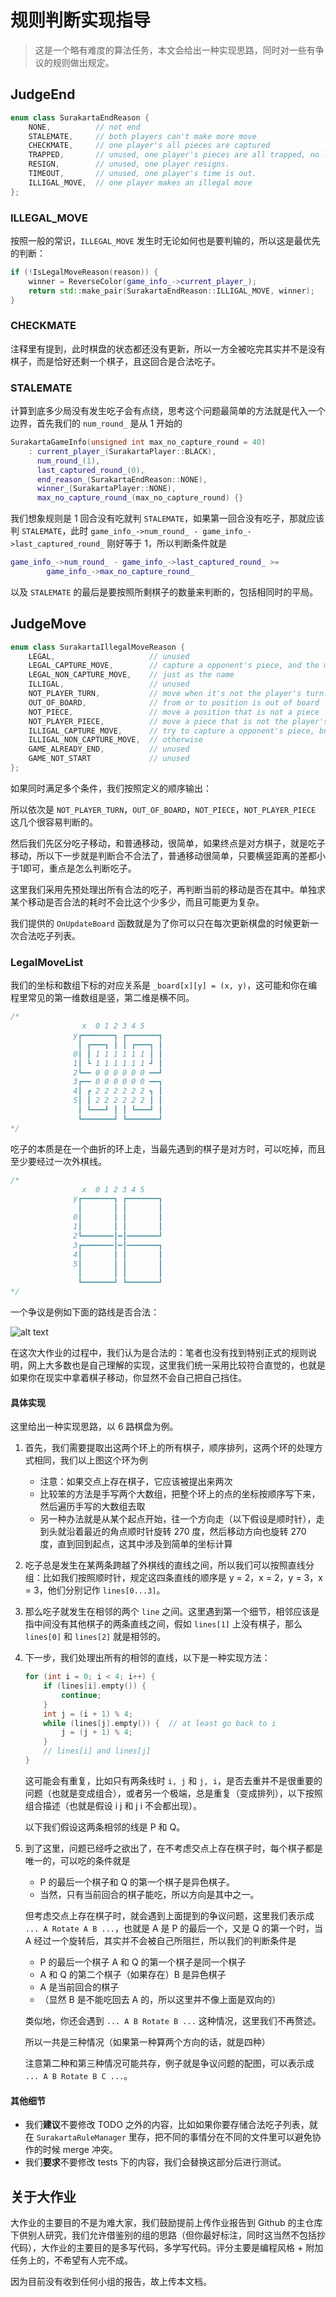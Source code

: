 # 规则判断实现指导

> 这是一个略有难度的算法任务，本文会给出一种实现思路，同时对一些有争议的规则做出规定。

## JudgeEnd

```cpp
enum class SurakartaEndReason {
    NONE,          // not end
    STALEMATE,     // both players can't make more move
    CHECKMATE,     // one player's all pieces are captured
    TRAPPED,       // unused, one player's pieces are all trapped, no legal move can be made.
    RESIGN,        // unused, one player resigns.
    TIMEOUT,       // unused, one player's time is out.
    ILLIGAL_MOVE,  // one player makes an illegal move
};
```

### ILLEGAL_MOVE

按照一般的常识，`ILLEGAL_MOVE` 发生时无论如何也是要判输的，所以这是最优先的判断：

```cpp
if (!IsLegalMoveReason(reason)) {
    winner = ReverseColor(game_info_->current_player_);
    return std::make_pair(SurakartaEndReason::ILLIGAL_MOVE, winner);
}
```

### CHECKMATE

注释里有提到，此时棋盘的状态都还没有更新，所以一方全被吃完其实并不是没有棋子，而是恰好还剩一个棋子，且这回合是合法吃子。

### STALEMATE

计算到底多少局没有发生吃子会有点绕，思考这个问题最简单的方法就是代入一个边界，首先我们的 `num_round_` 是从 1 开始的

```cpp
SurakartaGameInfo(unsigned int max_no_capture_round = 40)
    : current_player_(SurakartaPlayer::BLACK),
      num_round_(1),
      last_captured_round_(0),
      end_reason_(SurakartaEndReason::NONE),
      winner_(SurakartaPlayer::NONE),
      max_no_capture_round_(max_no_capture_round) {}
```

我们想象规则是 1 回合没有吃就判 `STALEMATE`，如果第一回合没有吃子，那就应该判 `STALEMATE`，此时 `game_info_->num_round_ - game_info_->last_captured_round_` 刚好等于 1，所以判断条件就是


```cpp
game_info_->num_round_ - game_info_->last_captured_round_ >=
        game_info_->max_no_capture_round_
```

以及 `STALEMATE` 的最后是要按照所剩棋子的数量来判断的，包括相同时的平局。


## JudgeMove

```cpp
enum class SurakartaIllegalMoveReason {
    LEGAL,                     // unused
    LEGAL_CAPTURE_MOVE,        // capture a opponent's piece, and the move consists at least one corner loop
    LEGAL_NON_CAPTURE_MOVE,    // just as the name
    ILLIGAL,                   // unused
    NOT_PLAYER_TURN,           // move when it's not the player's turn.
    OUT_OF_BOARD,              // from or to position is out of board
    NOT_PIECE,                 // move a position that is not a piece
    NOT_PLAYER_PIECE,          // move a piece that is not the player's
    ILLIGAL_CAPTURE_MOVE,      // try to capture a opponent's piece, but the move can't consist any corner loop
    ILLIGAL_NON_CAPTURE_MOVE,  // otherwise
    GAME_ALREADY_END,          // unused
    GAME_NOT_START             // unused
};
```

如果同时满足多个条件，我们按照定义的顺序输出：

所以依次是 `NOT_PLAYER_TURN`，`OUT_OF_BOARD`，`NOT_PIECE`，`NOT_PLAYER_PIECE` 这几个很容易判断的。

然后我们先区分吃子移动，和普通移动，很简单，如果终点是对方棋子，就是吃子移动，所以下一步就是判断合不合法了，普通移动很简单，只要横竖距离的差都小于1即可，重点是怎么判断吃子。

这里我们采用先预处理出所有合法的吃子，再判断当前的移动是否在其中。单独求某个移动是否合法的耗时不会比这个少多少，而且可能更为复杂。

我们提供的 `OnUpdateBoard` 函数就是为了你可以只在每次更新棋盘的时候更新一次合法吃子列表。

### LegalMoveList

我们的坐标和数组下标的对应关系是 `_board[x][y] = (x, y)`，这可能和你在编程里常见的第一维数组是竖，第二维是横不同。

```cpp
/*
                x  0 1 2 3 4 5
              y┏━━━━━━━┓ ┏━━━━━━━┓
               ┃ ┏━━━┓ ┃ ┃ ┏━━━┓ ┃
              0┃ ┃ 1 1 1 1 1 1 ┃ ┃
              1┃ ┗ 1 1 1 1 1 1 ┛ ┃
              2┗━━ 0 0 0 0 0 0 ━━┛
              3┏━━ 0 0 0 0 0 0 ━━┓
              4┃ ┏ 2 2 2 2 2 2 ┓ ┃
              5┃ ┃ 2 2 2 2 2 2 ┃ ┃
               ┃ ┗━━━┛ ┃ ┃ ┗━━━┛ ┃
               ┗━━━━━━━┛ ┗━━━━━━━┛
*/
```

吃子的本质是在一个曲折的环上走，当最先遇到的棋子是对方时，可以吃掉，而且至少要经过一次外棋线。

```cpp
/*
                x  0 1 2 3 4 5
              y┏━━━━━━━┓ ┏━━━━━━━┓
               ┃       ┃ ┃       ┃
              0┃       ┃ ┃       ┃
              1┃       ┃ ┃       ┃
              2┗━━━━━━━┃━┃━━━━━━━┛
              3┏━━━━━━━┃━┃━━━━━━━┓
              4┃       ┃ ┃       ┃
              5┃       ┃ ┃       ┃
               ┃       ┃ ┃       ┃
               ┗━━━━━━━┛ ┗━━━━━━━┛
*/
```

一个争议是例如下面的路线是否合法：

![alt text](imgs/passit.png)

在这次大作业的过程中，我们认为是合法的：笔者也没有找到特别正式的规则说明，网上大多数也是自己理解的实现，这里我们统一采用比较符合直觉的，也就是如果你在现实中拿着棋子移动，你显然不会自己把自己挡住。

#### 具体实现

这里给出一种实现思路，以 6 路棋盘为例。

1. 首先，我们需要提取出这两个环上的所有棋子，顺序排列，这两个环的处理方式相同，我们以上图这个环为例
    - 注意：如果交点上存在棋子，它应该被提出来两次
    - 比较笨的方法是手写两个大数组，把整个环上的点的坐标按顺序写下来，然后遍历手写的大数组去取
    - 另一种办法就是从某个起点开始，往一个方向走（以下假设是顺时针），走到头就沿着最近的角点顺时针旋转 270 度，然后移动方向也旋转 270 度，直到回到起点，这其中涉及到简单的坐标计算
2. 吃子总是发生在某两条跨越了外棋线的直线之间，所以我们可以按照直线分组：比如我们按照顺时针，规定这四条直线的顺序是 y = 2，x = 2，y = 3，x = 3，他们分别记作 `lines[0...3]`。
3. 那么吃子就发生在相邻的两个 `line` 之间。这里遇到第一个细节，相邻应该是指中间没有其他棋子的两条直线之间，假如 `lines[1]` 上没有棋子，那么 `lines[0]` 和 `lines[2]` 就是相邻的。
4. 下一步，我们处理出所有的相邻的直线，以下是一种实现方法：

    ```cpp
    for (int i = 0; i < 4; i++) {
        if (lines[i].empty()) {
            continue;
        }
        int j = (i + 1) % 4;
        while (lines[j].empty()) {  // at least go back to i
            j = (j + 1) % 4;
        }
        // lines[i] and lines[j]
    }
    ```


    这可能会有重复，比如只有两条线时 `i, j` 和 `j, i`，是否去重并不是很重要的问题（也就是变成组合），或者另一个极端，总是重复（变成排列），以下按照组合描述（也就是假设 i j 和 j i 不会都出现）。

    以下我们假设这两条相邻的线是 P 和 Q。
5. 到了这里，问题已经呼之欲出了，在不考虑交点上存在棋子时，每个棋子都是唯一的，可以吃的条件就是
    - P 的最后一个棋子和 Q 的第一个棋子是异色棋子。
    - 当然，只有当前回合的棋子能吃，所以方向是其中之一。
    
    但考虑交点上存在棋子时，就会遇到上面提到的争议问题，这里我们表示成 `... A Rotate A B ...`，也就是 A 是 P 的最后一个，又是 Q 的第一个时，当 A 经过一个旋转后，其实并不会被自己所阻拦，所以我们的判断条件是

    - P 的最后一个棋子 A 和 Q 的第一个棋子是同一个棋子
    - A 和 Q 的第二个棋子（如果存在）B 是异色棋子
    - A 是当前回合的棋子
    - （显然 B 是不能吃回去 A 的，所以这里并不像上面是双向的）

    类似地，你还会遇到 `... A B Rotate B ...` 这种情况，这里我们不再赘述。

    所以一共是三种情况（如果第一种算两个方向的话，就是四种）

    注意第二种和第三种情况可能共存，例子就是争议问题的配图，可以表示成 `... A B Rotate B C ...`。


#### 其他细节

- 我们**建议**不要修改 TODO 之外的内容，比如如果你要存储合法吃子列表，就在 `SurakartaRuleManager` 里存，把不同的事情分在不同的文件里可以避免协作的时候 merge 冲突。
- 我们**要求**不要修改 tests 下的内容，我们会替换这部分后进行测试。

## 关于大作业

大作业的主要目的不是为难大家，我们鼓励提前上传作业报告到 Github 的主仓库下供别人研究，我们允许借鉴别的组的思路（但你最好标注，同时这当然不包括抄代码），大作业的主要目的是多写代码，多学写代码。评分主要是编程风格 + 附加任务上的，不希望有人完不成。

因为目前没有收到任何小组的报告，故上传本文档。
